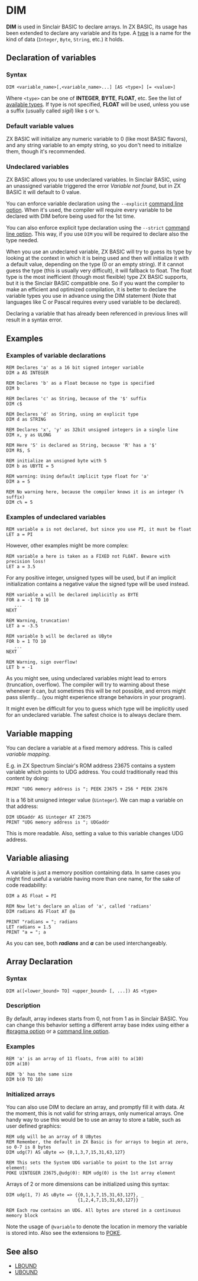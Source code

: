 # DIM

**DIM** is used in Sinclair BASIC to declare arrays.
In ZX BASIC, its usage has been extended to declare any variable and its type.
A [type](types.md) is a name for the kind of data (`Integer`, `Byte`, `String`, etc.) it holds.

## Declaration of variables

### Syntax

```
DIM <variable_name>[,<variable_name>...] [AS <type>] [= <value>]
```

Where `<type>` can be one of **INTEGER**, **BYTE**, **FLOAT**, etc.
See the list of [available types](types.md). If type is not specified, **FLOAT** will be used, unless you use
a suffix (usually called _sigil_) like `$` or `%`.

### Default variable values

ZX BASIC will initialize any numeric variable to 0 (like most BASIC flavors), and any string variable to an
empty string, so you don't need to initialize them, though it's recommended.

### Undeclared variables

ZX BASIC allows you to use undeclared variables. In Sinclair BASIC, using an unassigned variable triggered
the error _Variable not found_, but in ZX BASIC it will default to 0 value.

You can enforce variable declaration using the `--explicit` [command line option](zxb.md#Command).
When it's used, the compiler will require every variable to be declared with DIM before being used for the 1st time.

You can also enforce explicit type declaration using the `--strict` [command line option](zxb.md#Command).
This way, if you use `DIM` you will be required to declare also the type needed.

When you use an undeclared variable, ZX BASIC will try to guess its type by looking at the context in which
it is being used and then will initialize it with a default value, depending on the type (0 or an empty string).
If it cannot guess the type (this is usually very difficult), it will fallback to float.
The float type is the most inefficient (though most flexible) type ZX BASIC supports,
but it is the Sinclair BASIC compatible one. So if you want the compiler to make an efficient and optimized compilation,
it is better to declare the variable types you use in advance using the DIM statement
(Note that languages like C or Pascal requires every used variable to be declared).

Declaring a variable that has already been referenced in previous lines will result in a syntax error.

## Examples

### Examples of variable declarations

```basic
REM Declares 'a' as a 16 bit signed integer variable
DIM a AS INTEGER

REM Declares 'b' as a Float because no type is specified
DIM b

REM Declares 'c' as String, because of the '$' suffix
DIM c$

REM Declares 'd' as String, using an explicit type
DIM d as STRING

REM Declares 'x', 'y' as 32bit unsigned integers in a single line
DIM x, y as ULONG

REM Here 'S' is declared as String, because 'R' has a '$'
DIM R$, S

REM initialize an unsigned byte with 5
DIM b as UBYTE = 5

REM warning: Using default implicit type float for 'a'
DIM a = 5

REM No warning here, because the compiler knows it is an integer (% suffix)
DIM c% = 5
```

### Examples of undeclared variables

```
REM variable a is not declared, but since you use PI, it must be float
LET a = PI
```

However, other examples might be more complex:

```
REM variable a here is taken as a FIXED not FLOAT. Beware with precision loss!
LET a = 3.5
```

For any positive integer, unsigned types will be used, but if an implicit initialization contains a negative value
the signed type will be used instead.

```
REM variable a will be declared implicitly as BYTE
FOR a = -1 TO 10
   ...
NEXT

REM Warning, truncation!
LET a = -3.5

REM variable b will be declared as UByte
FOR b = 1 TO 10
   ...
NEXT

REM Warning, sign overflow!
LET b = -1
```

As you might see, using undeclared variables might lead to errors (truncation, overflow).
The compiler will try to warning about these whenever it can, but sometimes this will be not possible,
and errors might pass silently... (you might experience strange behaviors in your program).

It might even be difficult for you to guess which type will be implicitly used for an undeclared variable.
The safest choice is to always declare them.

## Variable mapping

You can declare a variable at a fixed memory address. This is called _variable mapping_.

E.g. in ZX Spectrum Sinclair's ROM address 23675 contains a system variable which points to UDG address.
You could traditionally read this content by doing:

```
PRINT "UDG memory address is "; PEEK 23675 + 256 * PEEK 23676
```

It is a 16 bit unsigned integer value (`Uinteger`). We can map a variable on that address:

```
DIM UDGaddr AS Uinteger AT 23675
PRINT "UDG memory address is "; UDGaddr
```

This is more readable. Also, setting a value to this variable changes UDG address.

## Variable aliasing

A variable is just a memory position containing data. In same cases you might find useful a variable having
more than one name, for the sake of code readability:

```
DIM a AS Float = PI

REM Now let's declare an alias of 'a', called 'radians'
DIM radians AS Float AT @a

PRINT "radians = "; radians
LET radians = 1.5
PRINT "a = "; a
```

As you can see, both _**radians**_ and _**a**_ can be used interchangeably.

## Array Declaration

### Syntax

```
DIM a([<lower_bound> TO] <upper_bound> [, ...]) AS <type>
```

### Description

By default, array indexes starts from 0, not from 1 as in Sinclair BASIC. You can change this behavior setting
a different array base index using either a [#pragma option](pragma.md) or a [command line option](zxb.md#Command).

### Examples


```
REM 'a' is an array of 11 floats, from a(0) to a(10)
DIM a(10)

REM 'b' has the same size
DIM b(0 TO 10)
```


### Initialized arrays
You can also use DIM to declare an array, and promptly fill it with data. At the moment, this is not valid for string arrays, only numerical arrays. One handy way to use this would be to use an array to store a table, such as user defined graphics:

```
REM udg will be an array of 8 UBytes
REM Remember, the default in ZX Basic is for arrays to begin at zero, so 0-7 is 8 bytes
DIM udg(7) AS uByte => {0,1,3,7,15,31,63,127}

REM This sets the System UDG variable to point to the 1st array element:
POKE UINTEGER 23675,@udg(0): REM udg(0) is the 1st array element
```

Arrays of 2 or more dimensions can be initialized using this syntax:

```
DIM udg(1, 7) AS uByte => {{0,1,3,7,15,31,63,127}, _
                           {1,2,4,7,15,31,63,127}}

REM Each row contains an UDG. All bytes are stored in a continuous memory block
```

Note the usage of `@variable` to denote the location in memory the variable is stored into. Also see the extensions to [POKE](poke.md).

## See also

* [LBOUND](lbound.md)
* [UBOUND](ubound.md)
